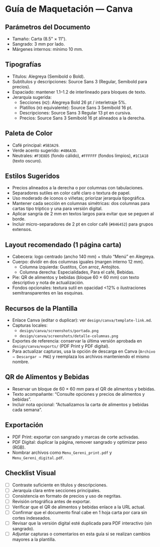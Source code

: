 # Guía de Maquetación — Canva

## Parámetros del Documento
- Tamaño: Carta (8.5" × 11").
- Sangrado: 3 mm por lado.
- Márgenes internos: mínimo 10 mm.

## Tipografías
- Títulos: Alegreya (Semibold o Bold).
- Subtítulos y descripciones: Source Sans 3 (Regular, Semibold para precios).
- Espaciado: mantener 1.1–1.2 de interlineado para bloques de texto.
- Jerarquía sugerida:
  - Secciones (`H2`): Alegreya Bold 26 pt / interletraje 5%.
  - Platillos (`H3` equivalente): Source Sans 3 Semibold 16 pt.
  - Descripciones: Source Sans 3 Regular 13 pt en cursiva.
  - Precios: Source Sans 3 Semibold 16 pt alineados a la derecha.

## Paleta de Color
- Café principal: `#5B3A29`.
- Verde acento sugerido: `#4B6A3D`.
- Neutrales: `#F3E8D5` (fondo cálido), `#FFFFFF` (fondos limpios), `#1C1A18` (texto oscuro).

## Estilos Sugeridos
- Precios alineados a la derecha o por columnas con tabulaciones.
- Separadores sutiles en color café claro o textura de papel.
- Uso moderado de iconos o viñetas; priorizar jerarquía tipográfica.
- Mantener cada sección en columnas simétricas: dos columnas para cartas tipo tríptico y una para versión digital.
- Aplicar sangría de 2 mm en textos largos para evitar que se peguen al borde.
- Incluir micro-separadores de 2 pt en color café (`#846452`) para grupos extensos.

## Layout recomendado (1 página carta)
- Cabecera: logo centrado (ancho 140 mm) + título “Menú” en Alegreya.
- Cuerpo: dividir en dos columnas iguales (margen interno 12 mm).
  - Columna izquierda: Gustitos, Con arroz, Antojitos.
  - Columna derecha: Especialidades, Para el café, Bebidas.
- Pie: QR de alimentos y bebidas (bloque 60 × 60 mm) con texto descriptivo y nota de actualización.
- Fondos opcionales: textura sutil en opacidad <12% o ilustraciones semitransparentes en las esquinas.

## Recursos de la Plantilla
- Enlace Canva (editar o duplicar): ver `design/canva/template-link.md`.
- Capturas locales:
  - `design/canva/screenshots/portada.png`
  - `design/canva/screenshots/detalle-columnas.png`
- Exportes de referencia: conservar la última versión aprobada en `design/canva/exports/` (PDF Print y PDF digital).
- Para actualizar capturas, usa la opción de descarga en Canva (`Archivo → Descargar → PNG`) y reemplaza los archivos manteniendo el mismo nombre.

## QR de Alimentos y Bebidas
- Reservar un bloque de 60 × 60 mm para el QR de alimentos y bebidas.
- Texto acompañante: “Consulte opciones y precios de alimentos y bebidas”.
- Incluir nota opcional: “Actualizamos la carta de alimentos y bebidas cada semana”.

## Exportación
- PDF Print: exportar con sangrado y marcas de corte activadas.
- PDF Digital: duplicar la página, remover sangrado y optimizar peso (RGB).
- Nombrar archivos como `Menu_Gereni_print.pdf` y `Menu_Gereni_digital.pdf`.

## Checklist Visual
- [ ] Contraste suficiente en títulos y descripciones.
- [ ] Jerarquía clara entre secciones principales.
- [ ] Consistencia en formato de precios y uso de negritas.
- [ ] Revisión ortográfica antes de exportar.
- [ ] Verificar que el QR de alimentos y bebidas enlace a la URL actual.
- [ ] Confirmar que el documento final cabe en 1 hoja carta por cara sin cortes indeseados.
- [ ] Revisar que la versión digital esté duplicada para PDF interactivo (sin sangrado).
- [ ] Adjuntar capturas o comentarios en esta guía si se realizan cambios mayores a la plantilla.
